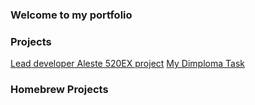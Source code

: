 ### Welcome to my portfolio

### Projects

[Lead developer Aleste 520EX project](https://hww.github.io/projects/rainbow)
[My Dimploma Task](https://hww.github.io/projects/rainbow)

### Homebrew Projects

